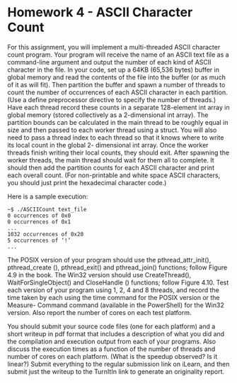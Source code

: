 # Homework 4 - ASCII Character Count

For this assignment, you will implement a multi-threaded ASCII character count program. Your
program will receive the name of an ASCII text file as a command-line argument and output the
number of each kind of ASCII character in the file. In your code, set up a 64KB (65,536 bytes) buffer
in global memory and read the contents of the file into the buffer (or as much of it as will fit). Then
partition the buffer and spawn a number of threads to count the number of occurrences of each ASCII
character in each partition. (Use a define preprocessor directive to specify the number of threads.)
Have each thread record these counts in a separate 128-element int array in global memory (stored
collectively as a 2-dimensional int array). The partition bounds can be calculated in the main thread
to be roughly equal in size and then passed to each worker thread using a struct. You will also need
to pass a thread index to each thread so that it knows where to write its local count in the global 2-
dimensional int array. Once the worker threads finish writing their local counts, they should exit.
After spawning the worker threads, the main thread should wait for them all to complete. It should then
add the partition counts for each ASCII character and print each overall count. (For non-printable and
white space ASCII characters, you should just print the hexadecimal character code.)

Here is a sample execution:

    ~$ ./ASCIICount text_file
    0 occurrences of 0x0
    0 occurrences of 0x1
    ...
    1032 occurrences of 0x20
    5 occurrences of ‘!’
    ...
    
The POSIX version of your program should use the pthread_attr_init(), pthread_create
(), pthread_exit() and pthread_join() functions; follow Figure 4.9 in the book. The
Win32 version should use CreateThread(), WaitForSingleObject() and CloseHandle
() functions; follow Figure 4.10. Test each version of your program using 1, 2, 4 and 8 threads, and
record the time taken by each using the time command for the POSIX version or the Measure-
Command command (available in the PowerShell) for the Win32 version. Also report the number of
cores on each test platform.

You should submit your source code files (one for each platform) and a short writeup in pdf format that
includes a description of what you did and the compilation and execution output from each of your
programs. Also discuss the execution times as a function of the number of threads and number of cores
on each platform. (What is the speedup observed? Is it linear?) Submit everything to the regular
submission link on iLearn, and then submit just the writeup to the TurnItIn link to generate an
originality report.
